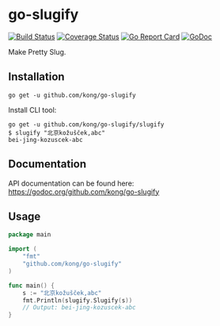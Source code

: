 go-slugify
==============

[![Build Status](https://travis-ci.org/mozillazg/go-slugify.svg?branch=master)](https://travis-ci.org/mozillazg/go-slugify)
[![Coverage Status](https://coveralls.io/repos/mozillazg/go-slugify/badge.svg?branch=master)](https://coveralls.io/r/mozillazg/go-slugify?branch=master)
[![Go Report Card](https://goreportcard.com/badge/github.com/kong/go-slugify)](https://goreportcard.com/report/github.com/kong/go-slugify)
[![GoDoc](https://godoc.org/github.com/kong/go-slugify?status.svg)](https://godoc.org/github.com/kong/go-slugify)

Make Pretty Slug.


Installation
------------

```
go get -u github.com/kong/go-slugify
```

Install CLI tool:

```
go get -u github.com/kong/go-slugify/slugify
$ slugify "北京kožušček,abc"
bei-jing-kozuscek-abc
```


Documentation
--------------

API documentation can be found here:
https://godoc.org/github.com/kong/go-slugify


Usage
------

```go
package main

import (
	"fmt"
	"github.com/kong/go-slugify"
)

func main() {
	s := "北京kožušček,abc"
	fmt.Println(slugify.Slugify(s))
	// Output: bei-jing-kozuscek-abc
}
```
